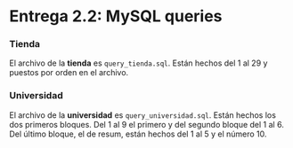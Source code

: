 # Entrega 2.2: MySQL queries

### Tienda 
El archivo de la **tienda** es `query_tienda.sql`. Están hechos del 1 al 29 y puestos por orden en el archivo. 

### Universidad 
El archivo de la **universidad** es `query_universidad.sql`. Están hechos los dos primeros bloques. Del 1 al 9 el primero y del segundo bloque del 1 al 6. Del último bloque, el de resum, están hechos del 1 al 5 y el número 10. 